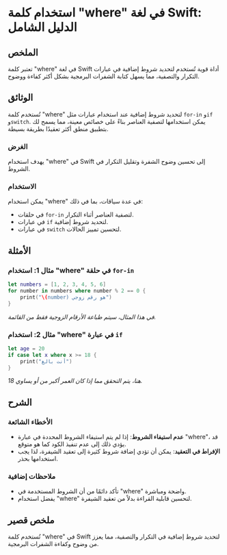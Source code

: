 <!--
Meta Description: # استخدام كلمة "where" في لغة Swift: الدليل الشامل ## الملخص تعتبر كلمة "where" في لغة Swift أداة قوية تُستخدم لتحديد شروط إضافية في عبارات التكرار وا...
Meta Keywords: where, استخدام, swift, شروط, إضافية
-->

# استخدام كلمة "where" في لغة Swift: الدليل الشامل

## الملخص
تعتبر كلمة "where" في لغة Swift أداة قوية تُستخدم لتحديد شروط إضافية في عبارات التكرار والتصفية، مما يسهل كتابة الشفرات البرمجية بشكل أكثر كفاءة ووضوح.

## الوثائق
تُستخدم كلمة "where" لتحديد شروط إضافية عند استخدام عبارات مثل `for-in` و`if` و`switch`. يمكن استخدامها لتصفية العناصر بناءً على خصائص معينة، مما يسمح لك بتطبيق منطق أكثر تعقيدًا بطريقة بسيطة.

### الغرض
يهدف استخدام "where" في Swift إلى تحسين وضوح الشفرة وتقليل التكرار في الشروط.

### الاستخدام
يمكن استخدام "where" في عدة سياقات، بما في ذلك:
- في حلقات `for-in` لتصفية العناصر أثناء التكرار.
- في عبارات `if` لتحديد شروط إضافية.
- في عبارات `switch` لتحسين تمييز الحالات.

## الأمثلة
### مثال 1: استخدام "where" في حلقة `for-in`
```swift
let numbers = [1, 2, 3, 4, 5, 6]
for number in numbers where number % 2 == 0 {
    print("\(number) هو رقم زوجي")
}
```
*في هذا المثال، سيتم طباعة الأرقام الزوجية فقط من القائمة.*

### مثال 2: استخدام "where" في عبارة `if`
```swift
let age = 20
if case let x where x >= 18 {
    print("أنت بالغ")
}
```
*هنا، يتم التحقق مما إذا كان العمر أكبر من أو يساوي 18.*

## الشرح
### الأخطاء الشائعة
- **عدم استيفاء الشروط**: إذا لم يتم استيفاء الشروط المحددة في عبارة "where"، قد يؤدي ذلك إلى عدم تنفيذ الكود كما هو متوقع.
- **الإفراط في التعقيد**: يمكن أن تؤدي إضافة شروط كثيرة إلى تعقيد الشيفرة، لذا يجب استخدامها بحذر.

### ملاحظات إضافية
- تأكد دائمًا من أن الشروط المستخدمة في "where" واضحة ومباشرة.
- يفضل استخدام "where" لتحسين قابلية القراءة بدلاً من تعقيد الشيفرة.

## ملخص قصير
تُستخدم كلمة "where" في Swift لتحديد شروط إضافية في التكرار والتصفية، مما يعزز من وضوح وكفاءة الشفرات البرمجية.
